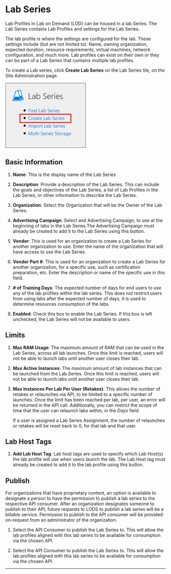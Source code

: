 # Lab Series

Lab Profiles in Lab on Demand (LOD) can be housed in a lab Series. The Lab Series contains Lab Profiles and settings for the Lab Series.

The lab profile is where the settings are configured for the lab. These settings include (but are not limited to): Name, owning organization, expected duration, resource requirements, virtual machines, network configuration, and much more. Lab profiles can exist on their own or they can be part of a Lab Series that contains multiple lab profiles. 

To create a Lab series, click **Create Lab Series** on the Lab Series tile, on the Site Administration page.

![Create a Lab Series](images/create-lab-series.png)

## Basic Information 

1. **Name**: This is the display name of the Lab Series

1. **Description**: Provide a description of the Lab Series. This can include the goals and objectives of the Lab Series, a list of Lab Profiles in the Lab Series, or other information to describe the Lab Series. 

1. **Organization**: Select the Organization that will be the Owner of the Lab Series. 

1. **Advertising Campaign**: Select and Advertising Campaign, to use at the beginning of labs in the Lab Series.The Advertising Campaign must already be created to add it to the Lab Series using this button.

1. **Vendor**: This is used for an organization to create a Lab Series for another organization to use. Enter the name of the organization that will have access to use the Lab Series.

1. **Vendor Part #**: This is used for an organization to create a Lab Series for another organization, for a specific use, such as certification preparation, etc. Enter the description or name of the specific use in this field. 

1. **# of Training Days**: The expected number of days for end users to use any of the lab profiles within the lab series. This does not restrict users from using labs after the expected number of days, it is used to determine resources consumption of the labs.

1. **Enabled**: Check this box to enable the Lab Series. If this box is left unchecked, the Lab Series will not be available to users.

## Limits

1. **Max RAM Usage**: The maximum amount of RAM that can be used in the Lab Series, across all lab launches. Once this limit is reached, users will not be able to launch labs until another user closes their lab.


1. **Max Active Instances**: The maximum amount of lab instances that can be launched from the Lab Series. Once this limit is reached, users will not be able to launch labs until another user closes their lab.

1. **Max Instances Per Lab Per User (Retakes)**: This allows the number of retakes or relaunches via API, to be limited to a specific number of launches. Once the limit has been reached per lab, per user, an error will be returned in the API call. Additionally, you can restrict the scope of time that the user can relaunch labs within, in the _Days_ field.

    If a user is assigned a Lab Series Assignment, the number of relaunches or retakes will be reset back to 0, for that lab and that user.

## Lab Host Tags

1. **Add Lab Host Tag**: Lab host tags are used to specify which Lab Host(s) the lab profile will use when users launch the lab. The Lab Host tag must already be created to add it to the lab profile using this button.

## Publish

For organizations that have proprietary content, an option is available to designate a person to have the permission to publish a lab series to the respective API consumer. After an organization designates someone to publish to their API, future requests to LODS to publish a lab series will be a billable service. Permission to publish to the API consumer will be provided on-request from an administrator of the organization. 

1. Select the API Consumer to publish the Lab Series to. This will allow the lab profiles aligned with this lab series to be available for consumption via the chosen API.

1. Select the API Consumer to publish the Lab Series to. This will allow the lab profiles aligned with this lab series to be available for consumption via the chosen API.



---------


